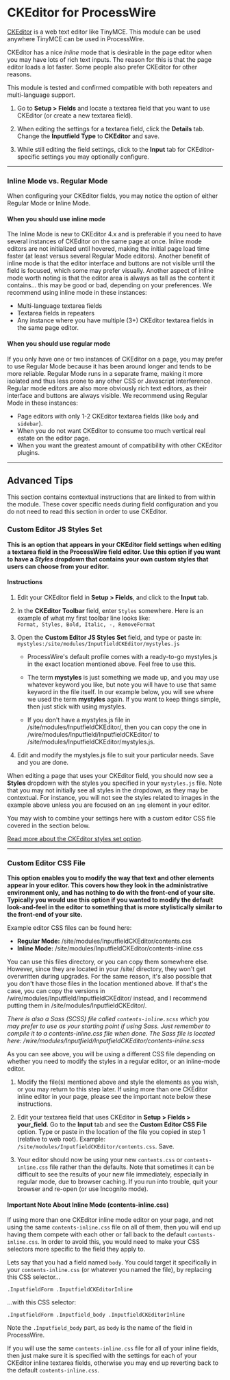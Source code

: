 # CKEditor for ProcessWire

[CKEditor](http://ckeditor.com/) is a web text editor like TinyMCE. 
This module can be used anywhere TinyMCE can be used in ProcessWire. 

CKEditor has a nice *inline* mode that is desirable in the page editor 
when you may have lots of rich text inputs. The reason for this is 
that the page editor loads a lot faster. Some people also prefer 
CKEditor for other reasons. 

This module is tested and confirmed compatible with both repeaters and 
multi-language support. 

1. Go to **Setup > Fields** and locate a textarea field that you want 
   to use CKEditor (or create a new textarea field).

2. When editing the settings for a textarea field, click the **Details** tab. 
   Change the **Inputfield Type** to **CKEditor** and save.

3. While still editing the field settings, click to the **Input** tab for 
   CKEditor-specific settings you may optionally configure. 

--------------------------------------------------------------------------

### Inline Mode vs. Regular Mode

When configuring your CKEditor fields, you may notice the option of either Regular 
Mode or Inline Mode. 

#### When you should use inline mode

The Inline Mode is new to CKEditor 4.x and is preferable if
you need to have several instances of CKEditor on the same page at once. Inline
mode editors are not initialized until hovered, making the initial page load time
faster (at least versus several Regular Mode editors). Another benefit of inline 
mode is that the editor interface and buttons are not visible until the field is 
focused, which some may prefer visually. Another aspect of inline mode worth 
noting is that the editor area is always as tall as the content it contains... 
this may be good or bad, depending on your preferences. We recommend using 
inline mode in these instances:

- Multi-language textarea fields
- Textarea fields in repeaters
- Any instance where you have multiple (3+) CKEditor textarea fields
  in the same page editor. 


#### When you should use regular mode

If you only have one or two instances of CKEditor on a page, you may prefer to 
use Regular Mode because it has been around longer and tends to be more reliable. 
Regular Mode runs in a separate frame, making it more isolated and thus less prone 
to any other CSS or Javascript interference. Regular mode editors are also more
obviously rich text editors, as their interface and buttons are always visible. 
We recommend using Regular Mode in these instances:

- Page editors with only 1-2 CKEditor textarea fields (like `body` and `sidebar`). 
- When you do not want CKEditor to consume too much vertical real estate on the editor page.
- When you want the greatest amount of compatibility with other CKEditor plugins. 

--------------------------------------------------------------------------

## Advanced Tips

This section contains contextual instructions that are linked to from 
within the module. These cover specific needs during field configuration
and you do not need to read this section in order to use CKEditor.


### Custom Editor JS Styles Set

**This is an option that appears in your CKEditor field settings when editing
a textarea field in the ProcessWire field editor. Use this option if you 
want to have a *Styles* dropdown that contains your own custom styles that 
users can choose from your editor.**

#### Instructions

1. Edit your CKEditor field in **Setup > Fields**, and click to the **Input** tab.

2. In the **CKEditor Toolbar** field, enter `Styles` somewhere. Here is an example
   of what my first toolbar line looks like:  
   `Format, Styles, Bold, Italic, -, RemoveFormat`

3. Open the **Custom Editor JS Styles Set** field, and type or paste in:
   `mystyles:/site/modules/InputfieldCKEditor/mystyles.js`
   
   - ProcessWire's default profile comes with a ready-to-go mystyles.js in the 
     exact location mentioned above. Feel free to use this. 

   - The term **mystyles** is just something we made up, and you
     may use whatever keyword you like, but note you will have to use that same
     keyword in the file itself. In our example below, you will see where we 
     used the term **mystyles** again. If you want to keep things simple, then
     just stick with using mystyles.
     
   - If you don't have a mystyles.js file in /site/modules/InputfieldCKEditor/,
     then you can copy the one in /wire/modules/Inputfield/InputfieldCKEditor/
     to /site/modules/InputfieldCKEditor/mystyles.js.

4. Edit and modify the mystyles.js file to suit your particular 
   needs. Save and you are done. 
   
When editing a page that uses your CKEditor field, you should now see a 
**Styles** dropdown with the styles you specified in your `mystyles.js` file. 
Note that you may not initially see all styles in the dropdown, as they may 
be contextual. For instance, you will not see the styles related to images in the 
example above unless you are focused on an `img` element in your editor. 

You may wish to combine your settings here with a custom editor CSS file
covered in the section below. 

[Read more about the CKEditor styles set option](http://docs.ckeditor.com/#!/api/CKEDITOR.config-cfg-stylesSet). 

---------------------------------------------------------------------

### Custom Editor CSS File

**This option enables you to modify the way that text and other elements 
appear in your editor. This covers how they look in the administrative
environment only, and has nothing to do with the front-end of your site.
Typically you would use this option if you wanted to modify the default
look-and-feel in the editor to something that is more stylistically 
similar to the front-end of your site.**

Example editor CSS files can be found here:

- **Regular Mode:** /site/modules/InputfieldCKEditor/contents.css
- **Inline Mode:** /site/modules/InputfieldCKEditor/contents-inline.css

You can use this files directory, or you can copy them somewhere else. 
However, since they are located in your /site/ directory, they won't
get overwritten during upgrades. For the same reason, it's also possible
that you don't have those files in the location mentioned above. If
that's the case, you can copy the versions in /wire/modules/Inputfield/InputfieldCKEditor/
instead, and I recommend putting them in /site/modules/InputfieldCKEditor/.

*There is also a Sass (SCSS) file called `contents-inline.scss` which you
may prefer to use as your starting point if using Sass. Just remember to
compile it to a contents-inline.css file when done. The Sass file is located
here: /wire/modules/Inputfield/InputfieldCKEditor/contents-inline.scss* 

As you can see above, you will be using a different CSS file depending
on whether you need to modify the styles in a regular editor, or an
inline-mode editor. 

1. Modify the file(s) mentioned above and style the elements as you wish,
   or you may return to this step later. If using more than one CKEditor
   inline editor in your page, please see the important note below these
   instructions. 

3. Edit your textarea field that uses CKEditor in **Setup > Fields > your_field**.
   Go to the **Input** tab and see the **Custom Editor CSS File** option. Type
   or paste in the location of the file you copied in step 1 (relative 
   to web root). Example: `/site/modules/InputfieldCKEditor/contents.css`. Save. 

4. Your editor should now be using your new `contents.css` or
   `contents-inline.css` file rather than the defaults. Note that sometimes it
   can be difficult to see the results of your new file immediately, 
   especially in regular mode, due to browser caching. If you run into trouble,
   quit your browser and re-open (or use Incognito mode).

#### Important Note About Inline Mode (contents-inline.css)

If using more than one CKEditor inline mode editor on your page, and 
not using the same `contents-inline.css` file on all of them, then you
will end up having them compete with each other or fall back to the 
default `contents-inline.css`. In order to avoid this, you would need
to make your CSS selectors more specific to the field they apply to.

Lets say that you had a field named `body`. You could target it specifically
in your `contents-inline.css` (or whatever you named the file), by replacing 
this CSS selector...
```
.InputfieldForm .InputfieldCKEditorInline 
```
...with this CSS selector:
```
.InputfieldForm .Inputfield_body .InputfieldCKEditorInline 
```
Note the `.Inputfield_body` part, as `body` is the name of the field 
in ProcessWire. 

If you will use the same `contents-inline.css` file for all of your
inline fields, then just make sure it is specified with the settings for 
each of your CKEditor inline textarea fields, otherwise you may end up 
reverting back to the default `contents-inline.css`.
  
